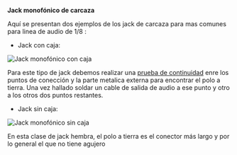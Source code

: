 
__Jack monofónico de carcaza__

Aquí se presentan dos ejemplos de los jack de carcaza para  mas comunes para linea de audio de 1/8 :

* Jack con caja:

![Jack monofónico con caja](http://www.steren.com.mx/_imgs/prod/zoom/250-509.JPG)

Para este tipo de jack debemos realizar una [prueba de continuidad](pruebaDeContinuidad.md) enre los puntos de conección y la parte metalica externa para encontrar el polo a tierra. Una vez hallado soldar un cable de salida de audio a ese punto y otro a los otros dos puntos restantes.

* Jack sin caja: 

![Jack monofónico sin caja](http://www.cetronic.es/sqlcommerce/ficheros/dk_93/productos/999019333-1.jpg)

En esta clase de jack hembra, el polo a tierra es el conector más largo y por lo general el que no tiene agujero










